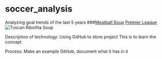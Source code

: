 # soccer_analysis
Analyzing goal trends of the last 5 years
###[Meatball Soup](https://www.xmeatballs.org)
[Premier League](https://www.premierleague.com/)
![Tuscan Ribollita Soup](https://user-images.githubusercontent.com/66030883/229362118-d7cec320-5655-4d2c-89ed-69706e741304.jpg)

Description of technology:  Using GitHub to store project
This is to learn the concept

Process: Make an example GitHub, document what it has in it
